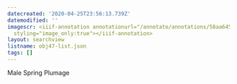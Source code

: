 ```yaml
---
datecreated: '2020-04-25T23:56:13.739Z'
datemodified: ''
imagescr: <iiif-annotation annotationurl="/annotate/annotations/58aa6452-8750-11ea-8166-5254008afee6.json"
  styling="image_only:true"></iiif-annotation>
layout: searchview
listname: obj47-list.json
tags: []
---
```

Male Spring Plumage